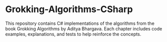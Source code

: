 # Grokking-Algorithms-CSharp
This repository contains C# implementations of the algorithms from the book Grokking Algorithms by Aditya Bhargava. Each chapter includes code examples, explanations, and tests to help reinforce the concepts.
